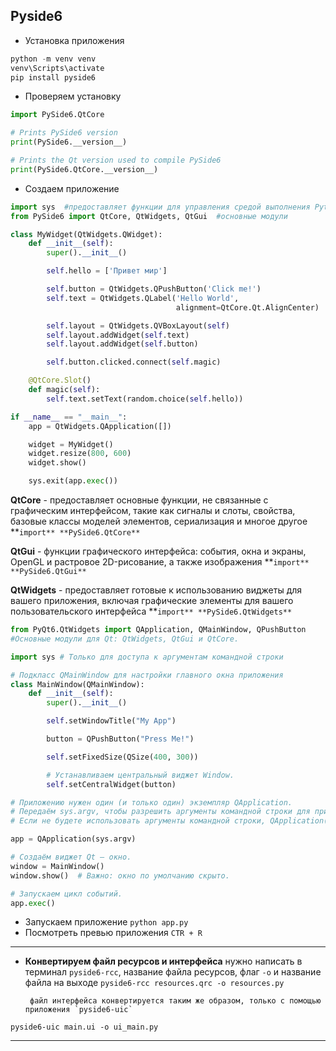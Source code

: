 ## Pyside6

- Установка приложения

```python
python -m venv venv
venv\Scripts\activate
pip install pyside6
```

- Проверяем установку

```python
import PySide6.QtCore

# Prints PySide6 version
print(PySide6.__version__)

# Prints the Qt version used to compile PySide6
print(PySide6.QtCore.__version__)
```

- Создаем приложение

```python
import sys  #предоставляет функции для управления средой выполнения Python
from PySide6 import QtCore, QtWidgets, QtGui  #основные модули

class MyWidget(QtWidgets.QWidget):
    def __init__(self):
        super().__init__()

        self.hello = ['Привет мир']

        self.button = QtWidgets.QPushButton('Click me!')
        self.text = QtWidgets.QLabel('Hello World',
                                     alignment=QtCore.Qt.AlignCenter)

        self.layout = QtWidgets.QVBoxLayout(self)
        self.layout.addWidget(self.text)
        self.layout.addWidget(self.button)

        self.button.clicked.connect(self.magic)

    @QtCore.Slot()
    def magic(self):
        self.text.setText(random.choice(self.hello))

if __name__ == "__main__":
    app = QtWidgets.QApplication([])

    widget = MyWidget()
    widget.resize(800, 600)
    widget.show()

    sys.exit(app.exec())
```

**QtCore** - предоставляет основные функции, не связанные с графическим интерфейсом, такие как сигналы и слоты, свойства, базовые классы моделей элементов, сериализация и многое другое
**`import** **PySide6.QtCore**`

**QtGui** - функции графического интерфейса: события, окна и экраны, OpenGL и растровое 2D-рисование, а также изображения
**`import** **PySide6.QtGui**`

**QtWidgets** - предоставляет готовые к использованию виджеты для вашего приложения, включая графические элементы для вашего пользовательского интерфейса
**`import** **PySide6.QtWidgets**`

```python
from PyQt6.QtWidgets import QApplication, QMainWindow, QPushButton 
#Основные модули для Qt: QtWidgets, QtGui и QtCore.

import sys # Только для доступа к аргументам командной строки 

# Подкласс QMainWindow для настройки главного окна приложения
class MainWindow(QMainWindow):
    def __init__(self):
        super().__init__()

        self.setWindowTitle("My App")

        button = QPushButton("Press Me!")

        self.setFixedSize(QSize(400, 300))

        # Устанавливаем центральный виджет Window.
        self.setCentralWidget(button)

# Приложению нужен один (и только один) экземпляр QApplication.
# Передаём sys.argv, чтобы разрешить аргументы командной строки для приложения.
# Если не будете использовать аргументы командной строки, QApplication([]) тоже работает

app = QApplication(sys.argv)

# Создаём виджет Qt — окно.
window = MainWindow()
window.show()  # Важно: окно по умолчанию скрыто.

# Запускаем цикл событий.
app.exec()

```

- Запускаем приложение `python app.py`
- Посмотреть превью приложения `CTR + R`

---

- ****Конвертируем файл ресурсов и интерфейса****
нужно написать в терминал `pyside6-rcc`, название файла ресурсов, флаг `-o` и название файла на выходе
`pyside6-rcc resources.qrc -o resources.py`

       файл интерфейса конвертируется таким же образом, только с помощью приложения `pyside6-uic`

 `pyside6-uic main.ui -o ui_main.py`

---

